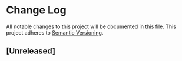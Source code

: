 # Change Log
All notable changes to this project will be documented in this file.
This project adheres to [Semantic Versioning](https://semver.org).

## [Unreleased]
